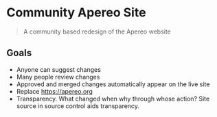 # Community Apereo Site

> A community based redesign of the Apereo website

## Goals

- Anyone can suggest changes
- Many people review changes
- Approved and merged changes automatically appear on the live site
- Replace <https://apereo.org>
- Transparency. What changed when why through whose action? Site source in
  source control aids transparency.
